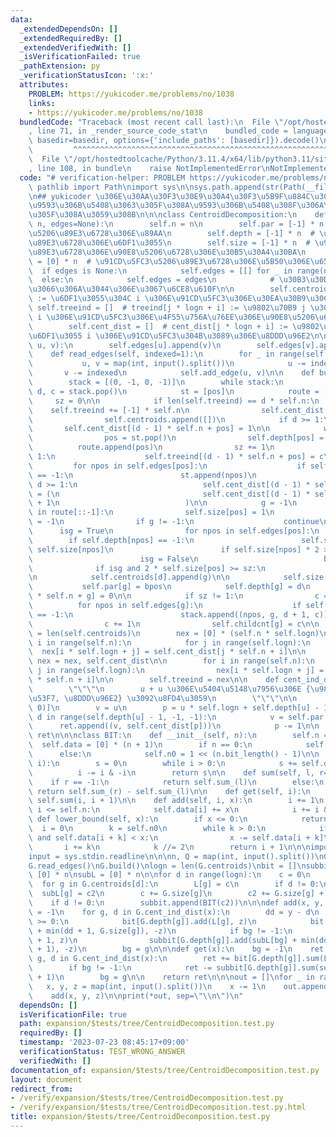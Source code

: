 ```yaml
---
data:
  _extendedDependsOn: []
  _extendedRequiredBy: []
  _extendedVerifiedWith: []
  _isVerificationFailed: true
  _pathExtension: py
  _verificationStatusIcon: ':x:'
  attributes:
    PROBLEM: https://yukicoder.me/problems/no/1038
    links:
    - https://yukicoder.me/problems/no/1038
  bundledCode: "Traceback (most recent call last):\n  File \"/opt/hostedtoolcache/Python/3.11.4/x64/lib/python3.11/site-packages/onlinejudge_verify/documentation/build.py\"\
    , line 71, in _render_source_code_stat\n    bundled_code = language.bundle(stat.path,\
    \ basedir=basedir, options={'include_paths': [basedir]}).decode()\n          \
    \         ^^^^^^^^^^^^^^^^^^^^^^^^^^^^^^^^^^^^^^^^^^^^^^^^^^^^^^^^^^^^^^^^^^^^^^^^^^^^^^^^^\n\
    \  File \"/opt/hostedtoolcache/Python/3.11.4/x64/lib/python3.11/site-packages/onlinejudge_verify/languages/python.py\"\
    , line 108, in bundle\n    raise NotImplementedError\nNotImplementedError\n"
  code: "# verification-helper: PROBLEM https://yukicoder.me/problems/no/1038\nfrom\
    \ pathlib import Path\nimport sys\n\nsys.path.append(str(Path(__file__).resolve().parent.parent.parent.parent))\n\
    \n## yukicoder \u306E\u30AA\u30F3\u30E9\u30A4\u30F3\u5B9F\u884C\u3060\u3068TL\u306B\
    \u9593\u306B\u5408\u3063\u305F\u308A\u9593\u306B\u5408\u308F\u306A\u304B\u3063\
    \u305F\u308A\u3059\u308B\n\n\nclass CentroidDecomposition:\n    def __init__(self,\
    \ n, edges=None):\n        self.n = n\n        self.par = [-1] * n  # \u91CD\u5FC3\
    \u5206\u89E3\u6728\u306E\u89AA\n        self.depth = [-1] * n  # \u91CD\u5FC3\u5206\
    \u89E3\u6728\u306E\u6DF1\u3055\n        self.size = [-1] * n  # \u91CD\u5FC3\u5206\
    \u89E3\u6728\u306E\u90E8\u5206\u6728\u306E\u30B5\u30A4\u30BA\n        self.childcnt\
    \ = [0] * n  # \u91CD\u5FC3\u5206\u89E3\u6728\u306E\u5B50\u306E\u6570\n      \
    \  if edges is None:\n            self.edges = [[] for _ in range(n)]\n      \
    \  else:\n            self.edges = edges\n            # \u30B3\u30D4\u30FC\u3057\
    \u3066\u306A\u3044\u306E\u3067\u6CE8\u610F\n\n        self.centroids = []  # centroids[i]\
    \ := \u6DF1\u3055\u304C i \u306E\u91CD\u5FC3\u306E\u30EA\u30B9\u30C8\n       \
    \ self.treeind = []  # treeind[j * logn + i] := \u9802\u70B9 j \u304C\u6DF1\u3055\
    \ i \u306E\u91CD\u5FC3\u306E\u4F55\u756A\u76EE\u306E\u90E8\u5206\u6728\u304B\n\
    \        self.cent_dist = []  # cent_dist[j * logn + i] := \u9802\u70B9 j \u304C\
    \u6DF1\u3055 i \u306E\u91CD\u5FC3\u304B\u3089\u306E\u8DDD\u96E2\n\n    def add_edge(self,\
    \ u, v):\n        self.edges[u].append(v)\n        self.edges[v].append(u)\n\n\
    \    def read_edges(self, indexed=1):\n        for _ in range(self.n - 1):\n \
    \           u, v = map(int, input().split())\n            u -= indexed\n     \
    \       v -= indexed\n            self.add_edge(u, v)\n\n    def build(self):\n\
    \        stack = [(0, -1, 0, -1)]\n        while stack:\n            pos, bpos,\
    \ d, c = stack.pop()\n            st = [pos]\n            route = []\n       \
    \     sz = 0\n\n            if len(self.treeind) == d * self.n:\n            \
    \    self.treeind += [-1] * self.n\n                self.cent_dist += [-1] * self.n\n\
    \                self.centroids.append([])\n            if d >= 1:\n         \
    \       self.cent_dist[(d - 1) * self.n + pos] = 1\n\n            while st:\n\
    \                pos = st.pop()\n                self.depth[pos] = -2\n      \
    \          route.append(pos)\n                sz += 1\n                if d >=\
    \ 1:\n                    self.treeind[(d - 1) * self.n + pos] = c\n\n       \
    \         for npos in self.edges[pos]:\n                    if self.depth[npos]\
    \ == -1:\n                        st.append(npos)\n                        if\
    \ d >= 1:\n                            self.cent_dist[(d - 1) * self.n + npos]\
    \ = (\n                                self.cent_dist[(d - 1) * self.n + pos]\
    \ + 1\n                            )\n\n            g = -1\n            for pos\
    \ in route[::-1]:\n                self.size[pos] = 1\n                self.depth[pos]\
    \ = -1\n                if g != -1:\n                    continue\n          \
    \      isg = True\n                for npos in self.edges[pos]:\n            \
    \        if self.depth[npos] == -1:\n                        self.size[pos] +=\
    \ self.size[npos]\n                        if self.size[npos] * 2 > sz:\n    \
    \                        isg = False\n                            break\n\n  \
    \              if isg and 2 * self.size[pos] >= sz:\n                    g = pos\n\
    \n            self.centroids[d].append(g)\n\n            self.size[g] = sz\n \
    \           self.par[g] = bpos\n            self.depth[g] = d\n            self.cent_dist[d\
    \ * self.n + g] = 0\n\n            if sz != 1:\n                c = 0\n      \
    \          for npos in self.edges[g]:\n                    if self.depth[npos]\
    \ == -1:\n                        stack.append((npos, g, d + 1, c))\n        \
    \                c += 1\n                self.childcnt[g] = c\n\n        self.logn\
    \ = len(self.centroids)\n        nex = [0] * (self.n * self.logn)\n        for\
    \ i in range(self.n):\n            for j in range(self.logn):\n              \
    \  nex[i * self.logn + j] = self.cent_dist[j * self.n + i]\n\n        self.cent_dist,\
    \ nex = nex, self.cent_dist\n\n        for i in range(self.n):\n            for\
    \ j in range(self.logn):\n                nex[i * self.logn + j] = self.treeind[j\
    \ * self.n + i]\n\n        self.treeind = nex\n\n    def cent_ind_dist(self, u):\n\
    \        \"\"\"\n        u + u \u306E\u5404\u5148\u7956\u306E {\u9802\u70B9\u756A\
    \u53F7, \u8DDD\u96E2} \u3092\u8FD4\u3059\n        \"\"\"\n\n        ret = [(u,\
    \ 0)]\n        v = u\n        p = u * self.logn + self.depth[u] - 1\n        for\
    \ d in range(self.depth[u] - 1, -1, -1):\n            v = self.par[v]\n      \
    \      ret.append((v, self.cent_dist[p]))\n            p -= 1\n\n        return\
    \ ret\n\n\nclass BIT:\n    def __init__(self, n):\n        self.n = n\n      \
    \  self.data = [0] * (n + 1)\n        if n == 0:\n            self.n0 = 0\n  \
    \      else:\n            self.n0 = 1 << (n.bit_length() - 1)\n\n    def sum_(self,\
    \ i):\n        s = 0\n        while i > 0:\n            s += self.data[i]\n  \
    \          i -= i & -i\n        return s\n\n    def sum(self, l, r=-1):\n    \
    \    if r == -1:\n            return self.sum_(l)\n        else:\n           \
    \ return self.sum_(r) - self.sum_(l)\n\n    def get(self, i):\n        return\
    \ self.sum(i, i + 1)\n\n    def add(self, i, x):\n        i += 1\n        while\
    \ i <= self.n:\n            self.data[i] += x\n            i += i & -i\n\n   \
    \ def lower_bound(self, x):\n        if x <= 0:\n            return 0\n      \
    \  i = 0\n        k = self.n0\n        while k > 0:\n            if i + k <= self.n\
    \ and self.data[i + k] < x:\n                x -= self.data[i + k]\n         \
    \       i += k\n            k //= 2\n        return i + 1\n\n\nimport sys\n\n\
    input = sys.stdin.readline\n\n\nn, Q = map(int, input().split())\nG = CentroidDecomposition(n)\n\
    G.read_edges()\nG.build()\nlogn = len(G.centroids)\nbit = []\nsubbit = []\nL =\
    \ [0] * n\nsubL = [0] * n\n\nfor d in range(logn):\n    c = 0\n    c2 = 0\n  \
    \  for g in G.centroids[d]:\n        L[g] = c\n        if d != 0:\n          \
    \  subL[g] = c2\n        c += G.size[g]\n        c2 += G.size[g] + 1\n    bit.append(BIT(c))\n\
    \    if d != 0:\n        subbit.append(BIT(c2))\n\n\ndef add(x, y, z):\n    bg\
    \ = -1\n    for g, d in G.cent_ind_dist(x):\n        dd = y - d\n        if dd\
    \ >= 0:\n            bit[G.depth[g]].add(L[g], z)\n            bit[G.depth[g]].add(L[g]\
    \ + min(dd + 1, G.size[g]), -z)\n            if bg != -1:\n                subbit[G.depth[g]].add(subL[bg]\
    \ + 1, z)\n                subbit[G.depth[g]].add(subL[bg] + min(dd + 1, G.size[bg]\
    \ + 1), -z)\n        bg = g\n\n\ndef get(x):\n    bg = -1\n    ret = 0\n    for\
    \ g, d in G.cent_ind_dist(x):\n        ret += bit[G.depth[g]].sum(L[g] + d + 1)\n\
    \        if bg != -1:\n            ret -= subbit[G.depth[g]].sum(subL[bg] + d\
    \ + 1)\n        bg = g\n\n    return ret\n\n\nout = []\nfor _ in range(Q):\n \
    \   x, y, z = map(int, input().split())\n    x -= 1\n    out.append(get(x))\n\
    \    add(x, y, z)\n\nprint(*out, sep=\"\\n\")\n"
  dependsOn: []
  isVerificationFile: true
  path: expansion/$tests/tree/CentroidDecomposition.test.py
  requiredBy: []
  timestamp: '2023-07-23 08:45:17+09:00'
  verificationStatus: TEST_WRONG_ANSWER
  verifiedWith: []
documentation_of: expansion/$tests/tree/CentroidDecomposition.test.py
layout: document
redirect_from:
- /verify/expansion/$tests/tree/CentroidDecomposition.test.py
- /verify/expansion/$tests/tree/CentroidDecomposition.test.py.html
title: expansion/$tests/tree/CentroidDecomposition.test.py
---
```

